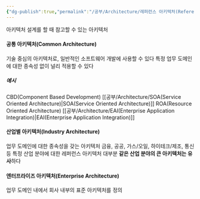 ```yaml
---
{"dg-publish":true,"permalink":"/공부/Architecture/레퍼런스 아키텍처(Reference Architecture)/","dgPassFrontmatter":true}
---
```



아키텍처 설계를 할 때 참고할 수 있는 아키텍처

#### 공통 아키텍처(Common Architecture)
기술 중심의 아키텍처로, 일반적인 소프트웨어 개발에 사용할 수 있다
특정 업무 도메인에 대한 종속성 없이 널리 적용할 수 있다

##### 예시
CBD(Component Based Development)
[[공부/Architecture/SOA(Service Oriented Architecture)\|SOA(Service Oriented Architecture)]]
ROA(Resource Oriented Architecture)
[[공부/Architecture/EAI(Enterprise Application Integration)\|EAI(Enterprise Application Integration)]]

#### 산업별 아키텍처(Industry Architecture)
업무 도메인에 대한 종속성을 갖는 아키텍처
금융, 공공, 가스/오일, 하이테크/제조, 통신 등 특정 산업 분야에 대한 레퍼런스 아키텍처
대부분 **같은 산업 분야의 큰 아키텍처는 유사**하다

#### 엔터프라이즈 아키텍처(Enterprise Architecture)
업무 도메인 내에서 회사 내부의 표준 아키텍처를 정의